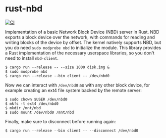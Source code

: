 # rust-nbd

[![CI](https://github.com/tchajed/rust-nbd/actions/workflows/build.yml/badge.svg)](https://github.com/tchajed/rust-nbd/actions/workflows/build.yml)

Implementation of a basic Network Block Device (NBD) server in Rust. NBD exports
a block device over the network, with commands for reading and writing blocks of
the device by offset. The kernel natively supports NBD, but you do need `sudo
modprobe nbd` to initialize the module. This library provides a Rust
implementation of the necessary userspace libraries, so you don't need to
install `nbd-client`.

```
$ cargo run --release -- --size 1000 disk.img &
$ sudo modprobe nbd
$ cargo run --release --bin client -- /dev/nbd0
```

Now we can interact with `/dev/nbd0` as with any other block device, for example
creating an ext4 file system backed by the remote server:

```
$ sudo chown $USER /dev/nbd0
$ mkfs -t ext4 /dev/nbd0
$ mkdir /mnt/nbd
$ sudo mount /dev/nbd0 /mnt/nbd
```

Finally, make sure to disconnect before running again:

```
$ cargo run --release --bin client -- --disconnect /dev/nbd0
```
